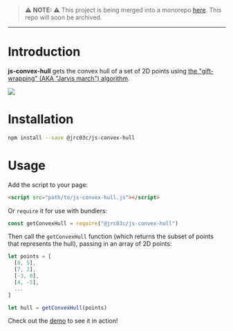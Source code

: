 > ⚠️ **NOTE:** ⚠️ This project is being merged into a monorepo [here](https://github.com/jrc03c/monorepo/tree/main/packages/js-convex-hull). This repo will soon be archived.

---

# Introduction

**js-convex-hull** gets the convex hull of a set of 2D points using [the "gift-wrapping" (AKA "Jarvis march") algorithm](https://en.wikipedia.org/wiki/Gift_wrapping_algorithm).

![](https://i.ibb.co/7jMvFQP/hull.png)

# Installation

```bash
npm install --save @jrc03c/js-convex-hull
```

# Usage

Add the script to your page:

```html
<script src="path/to/js-convex-hull.js"></script>
```

Or `require` it for use with bundlers:

```js
const getConvexHull = require("@jrc03c/js-convex-hull")
```

Then call the `getConvexHull` function (which returns the subset of points that represents the hull), passing in an array of 2D points:

```js
let points = [
  [0, 5],
  [7, 2],
  [-3, 8],
  [4, -5],
  ...
]

let hull = getConvexHull(points)
```

Check out the [demo](/demo.html) to see it in action!
